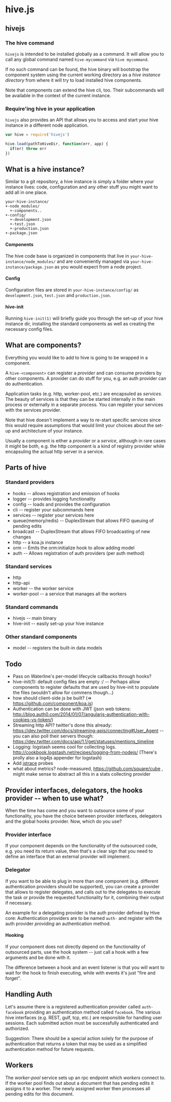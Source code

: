 # hive.js

## hivejs

### The hive command
`hivejs` is intended to be installed globally as a command.
It will allow you to call any global command named `hive-mycommand` via `hive mycommand`.

If no such command can be found, the hive binary will bootstrap the component system using the
current working directory as a *hive instance directory* from where it will try to load
installed hive components.

Note that components can extend the hive cli, too. Their subcommands will be available
in the context of the current instance.

### Require'ing hive in your application
`hivejs` also provides an API that allows you to access and start your hive instance in a different node application.

```js
var hive = require('hivejs')

hive.load(pathToHiveDir, function(err, app) {
  if(er) throw err
})
```

## What is a hive instance?
Similar to a git repository, a hive instance is simply a folder where your instance lives:
code, configuration and any other stuff you might want to add all in one place.

```
your-hive-instance/
+-node_modules/
  +-components..
+-config/
  +-development.json
  +-test.json
  +-production.json
+-package.json
```

#### Components
The hive code base is organized in components that live in `your-hive-instance/node_modules/` and
are conveniently managed via `your-hive-instance/package.json` as you would expect from a node project.

#### Config
Configuration files are stored in `your-hive-instance/config/` as `development.json`, `test.json` and `production.json`.

#### hive-init
Running `hive-init(1)` will briefly guide you through the set-up of your hive instance dir, installing
the standard components as well as creating the necessary config files.


## What are components?
Everything you would like to add to hive is going to be wrapped in a component.

A `hive-<component>` can register a *provider* and can consume providers by other components.
A provider can do stuff for you, e.g. an auth provider can do authentication.

Application tasks (e.g. http, worker-pool, etc.) are encapsuled as *services*.
The beauty of services is that they can be started internally in the main
process or externally in a separate process. You can register your services with
the services provider.

Note that hive doesn't implement a way to re-start specific services since this
would require assumptions that would limit your choices about the set-up and
architecture of your instance.

Usually a component is either a *provider* or a *service*, although in rare cases it might be both, e.g. the http component is a kind of registry provider
while encapsuling the actual http server in a service.

## Parts of hive

### Standard providers
 * hooks -- allows registration and emission of hooks
 * logger -- provides logging functionality
 * config -- loads and provides the configuration
 * cli -- register your subcommands here
 * services -- register your services here
 * queue(memory/redis) -- DuplexStream that allows FIFO queuing of pending edits
 * broadcast -- DuplexStream that allows FIFO broadcasting of new changes
 * http -- a koa.js instance
 * orm -- Emits the orm:initialize hook to allow adding model
 * auth -- Allows registration of auth providers (per auth method)

### Standard services
 * http
 * http-api
 * worker -- the worker service
 * worker-pool -- a service that manages all the workers

### Standard commands
 * hivejs -- main binary
 * hive-init -- easily set-up your hive instance

### Other standard components
 * model -- registers the built-in data models

## Todo
 * Pass on Waterline's per-model lifecycle callbacks through hooks?
 * hive-init(1): default config files are empty :/ -- Perhaps allow components to register defaults that are used by hive-init to populate the files (wouldn't allow for commens though...)
 * how should client-side js be built? (=> https://github.com/component/koa.js)
 * Authentication can be done with JWT (json web tokens: http://blog.auth0.com/2014/01/07/angularjs-authentication-with-cookies-vs-token/)
 * Streaming http API? twitter's done this already: https://dev.twitter.com/docs/streaming-apis/connecting#User_Agent -- you can also poll their servers though: https://dev.twitter.com/docs/api/1.1/get/statuses/mentions_timeline
 * Logging: logstash seems cool for collecting logs. http://cookbook.logstash.net/recipes/logging-from-nodejs/ (There's prolly also a log4js appender for logstash)
 * Add [jstrace](https://github.com/jstrace/jstrace) probes
 * what about metrics? node-measured, https://github.com/square/cube , might make sense to abstract all this in a stats collecting provider




## Provider interfaces, delegators, the hooks provider -- when to use what?
When the time has come and you want to outsource some of your functionality, you have the choice between provider interfaces, delegators and the global hooks provider. Now, which do you use?

### Provider interface
If your component depends on the functionality of the outsourced code, e.g. you need its return value, then that's a clear sign that you need to define an interface that an external provider will implement.

### Delegator
If you want to be able to plug in more than one component (e.g. different authentication providers should be supported), you can create a provider that allows to register delegates, and calls out to the delegates to execute the task or provide the requested functionality  for it, combining their output if necessary.

An example for a delegating provider is the auth provider defined by Hive core: Authentication providers are to be named `auth-` and register with the auth provider *providing* an authentication method.

#### Hooking
If your component does not directly depend on the functionality of outsourced parts, use the hook system -- just call a hook with a few arguments and be done with it.

The difference between a hook and an event listener is that you will want to wait for the hook to finish executing, while with events it's just "fire and forget".


## Handling Auth
Let's assume there is a registered authentication provider called `auth-facebook` providing an authentication method called `facebook`.
The various hive interfaces (e.g. REST, gulf, tcp, etc.) are responsible for handling user sessions. Each submitted action must be successfully authenticated and authorized.

Suggestion:
There should be a special action solely for the purpose of authentication that returns a token that may be used as a simplified authentication method for future requests.


## Workers
The _worker-pool_ service sets up an rpc endpoint which _workers_ connect to. If the worker pool finds out about a document that has pending edits it assigns it to a worker. The newly assigned worker then processes all pending edits for this document.
